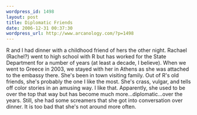```yaml
--- 
wordpress_id: 1498
layout: post
title: Diplomatic Friends
date: 2006-12-31 00:37:30
wordpress_url: http://www.arcanology.com/?p=1498
---
```

R and I had dinner with a childhood friend of hers the other night. Rachael (Rachel?) went to high school with R but has worked for the State Department for a number of years (at least a decade, I believe). When we went to Greece in 2003, we stayed with her in Athens as she was attached to the embassy there. She's been in town visiting family. Out of R's old friends, she's probably the one I like the most. She's crass, vulgar, and tells off color stories in an amusing way. I like that. Apparently, she used to be over the top that way but has become much more...diplomatic...over the years. Still, she had some screamers that she got into conversation over dinner. It is too bad that she's not around more often.